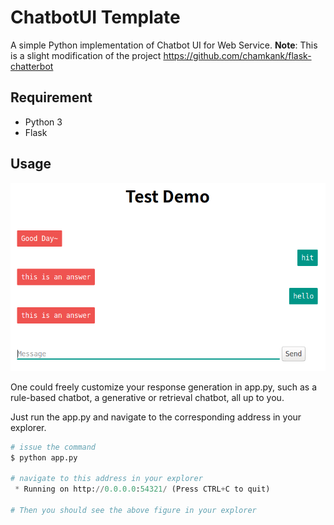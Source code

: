 # ChatbotUI Template
A simple Python implementation of Chatbot UI for Web Service.
**Note**: This is a slight modification of the project https://github.com/chamkank/flask-chatterbot
## Requirement
- Python 3
- Flask

## Usage
<center><img src="img/example.png"></center>

One could freely customize your response generation in app.py, such as a rule-based chatbot, a generative or retrieval chatbot, all up to you.

Just run the app.py and navigate to the corresponding address in your explorer.
~~~Python
# issue the command
$ python app.py

# navigate to this address in your explorer
 * Running on http://0.0.0.0:54321/ (Press CTRL+C to quit)

# Then you should see the above figure in your explorer
~~~